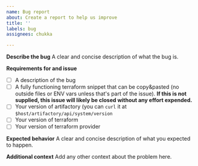 ```yaml
---
name: Bug report
about: Create a report to help us improve
title: ''
labels: bug
assignees: chukka

---
```


**Describe the bug**
A clear and concise description of what the bug is.

**Requirements for and issue**
- [ ] A description of the bug
- [ ] A fully functioning terraform snippet that can be copy&pasted (no outside files or ENV vars unless that's part of the issue). **If this is not supplied, this issue will likely be closed without any effort expended.**
- [ ] Your version of artifactory (you can `curl` it at `$host/artifactory/api/system/version`
- [ ] Your version of terraform
- [ ] Your version of terraform provider

**Expected behavior**
A clear and concise description of what you expected to happen.

**Additional context**
Add any other context about the problem here.
